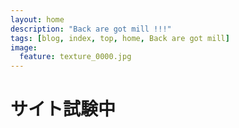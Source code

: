 ```yaml
---
layout: home
description: "Back are got mill !!!"
tags: [blog, index, top, home, Back are got mill]
image:
  feature: texture_0000.jpg
---
```

# サイト試験中

